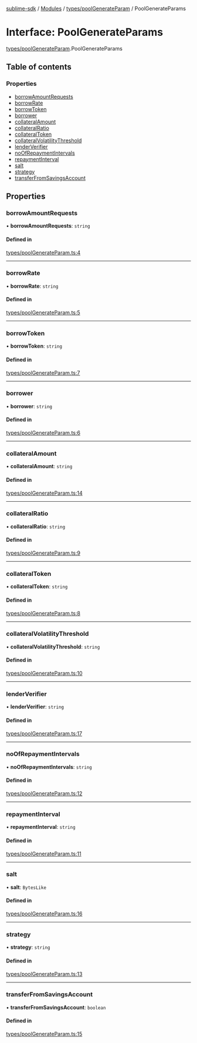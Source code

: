 [sublime-sdk](../README.md) / [Modules](../modules.md) / [types/poolGenerateParam](../modules/types_poolGenerateParam.md) / PoolGenerateParams

# Interface: PoolGenerateParams

[types/poolGenerateParam](../modules/types_poolGenerateParam.md).PoolGenerateParams

## Table of contents

### Properties

- [borrowAmountRequests](types_poolGenerateParam.PoolGenerateParams.md#borrowamountrequests)
- [borrowRate](types_poolGenerateParam.PoolGenerateParams.md#borrowrate)
- [borrowToken](types_poolGenerateParam.PoolGenerateParams.md#borrowtoken)
- [borrower](types_poolGenerateParam.PoolGenerateParams.md#borrower)
- [collateralAmount](types_poolGenerateParam.PoolGenerateParams.md#collateralamount)
- [collateralRatio](types_poolGenerateParam.PoolGenerateParams.md#collateralratio)
- [collateralToken](types_poolGenerateParam.PoolGenerateParams.md#collateraltoken)
- [collateralVolatilityThreshold](types_poolGenerateParam.PoolGenerateParams.md#collateralvolatilitythreshold)
- [lenderVerifier](types_poolGenerateParam.PoolGenerateParams.md#lenderverifier)
- [noOfRepaymentIntervals](types_poolGenerateParam.PoolGenerateParams.md#noofrepaymentintervals)
- [repaymentInterval](types_poolGenerateParam.PoolGenerateParams.md#repaymentinterval)
- [salt](types_poolGenerateParam.PoolGenerateParams.md#salt)
- [strategy](types_poolGenerateParam.PoolGenerateParams.md#strategy)
- [transferFromSavingsAccount](types_poolGenerateParam.PoolGenerateParams.md#transferfromsavingsaccount)

## Properties

### borrowAmountRequests

• **borrowAmountRequests**: `string`

#### Defined in

[types/poolGenerateParam.ts:4](https://github.com/sublime-finance/sublime-sdk/blob/b302b75/src/types/poolGenerateParam.ts#L4)

___

### borrowRate

• **borrowRate**: `string`

#### Defined in

[types/poolGenerateParam.ts:5](https://github.com/sublime-finance/sublime-sdk/blob/b302b75/src/types/poolGenerateParam.ts#L5)

___

### borrowToken

• **borrowToken**: `string`

#### Defined in

[types/poolGenerateParam.ts:7](https://github.com/sublime-finance/sublime-sdk/blob/b302b75/src/types/poolGenerateParam.ts#L7)

___

### borrower

• **borrower**: `string`

#### Defined in

[types/poolGenerateParam.ts:6](https://github.com/sublime-finance/sublime-sdk/blob/b302b75/src/types/poolGenerateParam.ts#L6)

___

### collateralAmount

• **collateralAmount**: `string`

#### Defined in

[types/poolGenerateParam.ts:14](https://github.com/sublime-finance/sublime-sdk/blob/b302b75/src/types/poolGenerateParam.ts#L14)

___

### collateralRatio

• **collateralRatio**: `string`

#### Defined in

[types/poolGenerateParam.ts:9](https://github.com/sublime-finance/sublime-sdk/blob/b302b75/src/types/poolGenerateParam.ts#L9)

___

### collateralToken

• **collateralToken**: `string`

#### Defined in

[types/poolGenerateParam.ts:8](https://github.com/sublime-finance/sublime-sdk/blob/b302b75/src/types/poolGenerateParam.ts#L8)

___

### collateralVolatilityThreshold

• **collateralVolatilityThreshold**: `string`

#### Defined in

[types/poolGenerateParam.ts:10](https://github.com/sublime-finance/sublime-sdk/blob/b302b75/src/types/poolGenerateParam.ts#L10)

___

### lenderVerifier

• **lenderVerifier**: `string`

#### Defined in

[types/poolGenerateParam.ts:17](https://github.com/sublime-finance/sublime-sdk/blob/b302b75/src/types/poolGenerateParam.ts#L17)

___

### noOfRepaymentIntervals

• **noOfRepaymentIntervals**: `string`

#### Defined in

[types/poolGenerateParam.ts:12](https://github.com/sublime-finance/sublime-sdk/blob/b302b75/src/types/poolGenerateParam.ts#L12)

___

### repaymentInterval

• **repaymentInterval**: `string`

#### Defined in

[types/poolGenerateParam.ts:11](https://github.com/sublime-finance/sublime-sdk/blob/b302b75/src/types/poolGenerateParam.ts#L11)

___

### salt

• **salt**: `BytesLike`

#### Defined in

[types/poolGenerateParam.ts:16](https://github.com/sublime-finance/sublime-sdk/blob/b302b75/src/types/poolGenerateParam.ts#L16)

___

### strategy

• **strategy**: `string`

#### Defined in

[types/poolGenerateParam.ts:13](https://github.com/sublime-finance/sublime-sdk/blob/b302b75/src/types/poolGenerateParam.ts#L13)

___

### transferFromSavingsAccount

• **transferFromSavingsAccount**: `boolean`

#### Defined in

[types/poolGenerateParam.ts:15](https://github.com/sublime-finance/sublime-sdk/blob/b302b75/src/types/poolGenerateParam.ts#L15)
